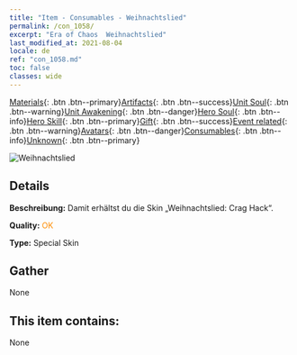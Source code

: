 ```yaml
---
title: "Item - Consumables - Weihnachtslied"
permalink: /con_1058/
excerpt: "Era of Chaos  Weihnachtslied"
last_modified_at: 2021-08-04
locale: de
ref: "con_1058.md"
toc: false
classes: wide
---
```

 [Materials](/ItemsDE/){: .btn .btn--primary}[Artifacts](/ItemsDE/Artifacts/){: .btn .btn--success}[Unit Soul](/ItemsDE/UnitSoul/){: .btn .btn--warning}[Unit Awakening](/ItemsDE/UnitAwakening/){: .btn .btn--danger}[Hero Soul](/ItemsDE/HeroSoul/){: .btn .btn--info}[Hero Skill](/ItemsDE/HeroSkill/){: .btn .btn--primary}[Gift](/ItemsDE/Gift/){: .btn .btn--success}[Event related](/ItemsDE/Events/){: .btn .btn--warning}[Avatars](/ItemsDE/Avatars/){: .btn .btn--danger}[Consumables](/ItemsDE/Consumables/){: .btn .btn--info}[Unknown](/ItemsDE/Unknown/){: .btn .btn--primary}

 ![Weihnachtslied](/images/h/h_CragHack7.jpg)

## Details
 **Beschreibung:** Damit erhältst du die Skin „Weihnachtslied: Crag Hack“.

 **Quality:** <span style="color: #FF8C00">OK</span>

 **Type:** Special Skin

## Gather

  None

## This item contains:

  None

